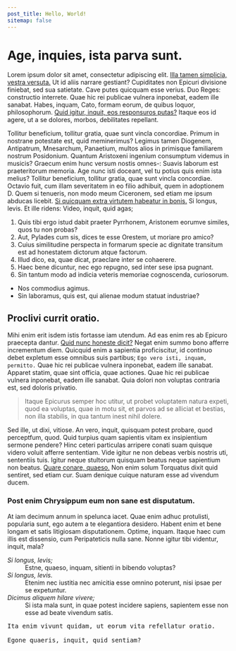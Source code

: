 ```yaml
---
post_title: Hello, World!
sitemap: false
---
```


<h1>Age, inquies, ista parva sunt.</h1>

<p>Lorem ipsum dolor sit amet, consectetur adipiscing elit. <a href='http://loripsum.net/' target='_blank'>Illa tamen simplicia, vestra versuta.</a> Ut id aliis narrare gestiant? Cupiditates non Epicuri divisione finiebat, sed sua satietate. Cave putes quicquam esse verius. Duo Reges: constructio interrete. Quae hic rei publicae vulnera inponebat, eadem ille sanabat. Habes, inquam, Cato, formam eorum, de quibus loquor, philosophorum. <a href='http://loripsum.net/' target='_blank'>Quid igitur, inquit, eos responsuros putas?</a> Itaque eos id agere, ut a se dolores, morbos, debilitates repellant. </p>

<p>Tollitur beneficium, tollitur gratia, quae sunt vincla concordiae. Primum in nostrane potestate est, quid meminerimus? Legimus tamen Diogenem, Antipatrum, Mnesarchum, Panaetium, multos alios in primisque familiarem nostrum Posidonium. Quantum Aristoxeni ingenium consumptum videmus in musicis? Graecum enim hunc versum nostis omnes-: Suavis laborum est praeteritorum memoria. Age nunc isti doceant, vel tu potius quis enim ista melius? Tollitur beneficium, tollitur gratia, quae sunt vincla concordiae. Octavio fuit, cum illam severitatem in eo filio adhibuit, quem in adoptionem D. Quem si tenueris, non modo meum Ciceronem, sed etiam me ipsum abducas licebit. <a href='http://loripsum.net/' target='_blank'>Si quicquam extra virtutem habeatur in bonis.</a> Si longus, levis. Et ille ridens: Video, inquit, quid agas; </p>

<ol>
	<li>Quis tibi ergo istud dabit praeter Pyrrhonem, Aristonem eorumve similes, quos tu non probas?</li>
	<li>Aut, Pylades cum sis, dices te esse Orestem, ut moriare pro amico?</li>
	<li>Cuius similitudine perspecta in formarum specie ac dignitate transitum est ad honestatem dictorum atque factorum.</li>
	<li>Illud dico, ea, quae dicat, praeclare inter se cohaerere.</li>
	<li>Haec bene dicuntur, nec ego repugno, sed inter sese ipsa pugnant.</li>
	<li>Sin tantum modo ad indicia veteris memoriae cognoscenda, curiosorum.</li>
</ol>


<ul>
	<li>Nos commodius agimus.</li>
	<li>Sin laboramus, quis est, qui alienae modum statuat industriae?</li>
</ul>


<h2>Proclivi currit oratio.</h2>

<p>Mihi enim erit isdem istis fortasse iam utendum. Ad eas enim res ab Epicuro praecepta dantur. <a href='http://loripsum.net/' target='_blank'>Quid nunc honeste dicit?</a> Negat enim summo bono afferre incrementum diem. Quicquid enim a sapientia proficiscitur, id continuo debet expletum esse omnibus suis partibus; <code>Ego vero isti, inquam, permitto.</code> Quae hic rei publicae vulnera inponebat, eadem ille sanabat. Apparet statim, quae sint officia, quae actiones. Quae hic rei publicae vulnera inponebat, eadem ille sanabat. Quia dolori non voluptas contraria est, sed doloris privatio. </p>

<blockquote cite='http://loripsum.net'>
	Itaque Epicurus semper hoc utitur, ut probet voluptatem natura expeti, quod ea voluptas, quae in motu sit, et parvos ad se alliciat et bestias, non illa stabilis, in qua tantum inest nihil dolere.
</blockquote>


<p>Sed ille, ut dixi, vitiose. An vero, inquit, quisquam potest probare, quod perceptfum, quod. Quid turpius quam sapientis vitam ex insipientium sermone pendere? Hinc ceteri particulas arripere conati suam quisque videro voluit afferre sententiam. Vide igitur ne non debeas verbis nostris uti, sententiis tuis. Igitur neque stultorum quisquam beatus neque sapientium non beatus. <a href='http://loripsum.net/' target='_blank'>Quare conare, quaeso.</a> Non enim solum Torquatus dixit quid sentiret, sed etiam cur. Suam denique cuique naturam esse ad vivendum ducem. </p>

<h3>Post enim Chrysippum eum non sane est disputatum.</h3>

<p>At iam decimum annum in spelunca iacet. Quae enim adhuc protulisti, popularia sunt, ego autem a te elegantiora desidero. Habent enim et bene longam et satis litigiosam disputationem. Optime, inquam. Itaque haec cum illis est dissensio, cum Peripateticis nulla sane. Nonne igitur tibi videntur, inquit, mala? </p>

<dl>
	<dt><dfn>Si longus, levis;</dfn></dt>
	<dd>Estne, quaeso, inquam, sitienti in bibendo voluptas?</dd>
	<dt><dfn>Si longus, levis.</dfn></dt>
	<dd>Etenim nec iustitia nec amicitia esse omnino poterunt, nisi ipsae per se expetuntur.</dd>
	<dt><dfn>Dicimus aliquem hilare vivere;</dfn></dt>
	<dd>Si ista mala sunt, in quae potest incidere sapiens, sapientem esse non esse ad beate vivendum satis.</dd>
</dl>


<pre>
Ita enim vivunt quidam, ut eorum vita refellatur oratio.

Egone quaeris, inquit, quid sentiam?
</pre>

